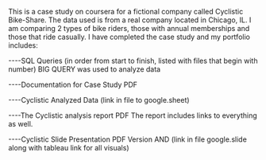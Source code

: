 This is a case study on coursera for a fictional company called Cyclistic Bike-Share. The data used is from a real company located in Chicago, IL. I am comparing 2 types of bike riders, those with annual memberships and those that ride casually. I have completed the case study and my portfolio includes:

----SQL Queries (in order from start to finish, listed with files that begin with number)
     BIG QUERY was used to analyze data

----Documentation for Case Study PDF

----Cyclistic Analyzed Data (link in file to google.sheet)

----The Cyclistic analysis report PDF
     The report includes links to everything as well.
     
----Cyclistic Slide Presentation PDF Version AND
     (link in file google.slide along with tableau link for all visuals)

